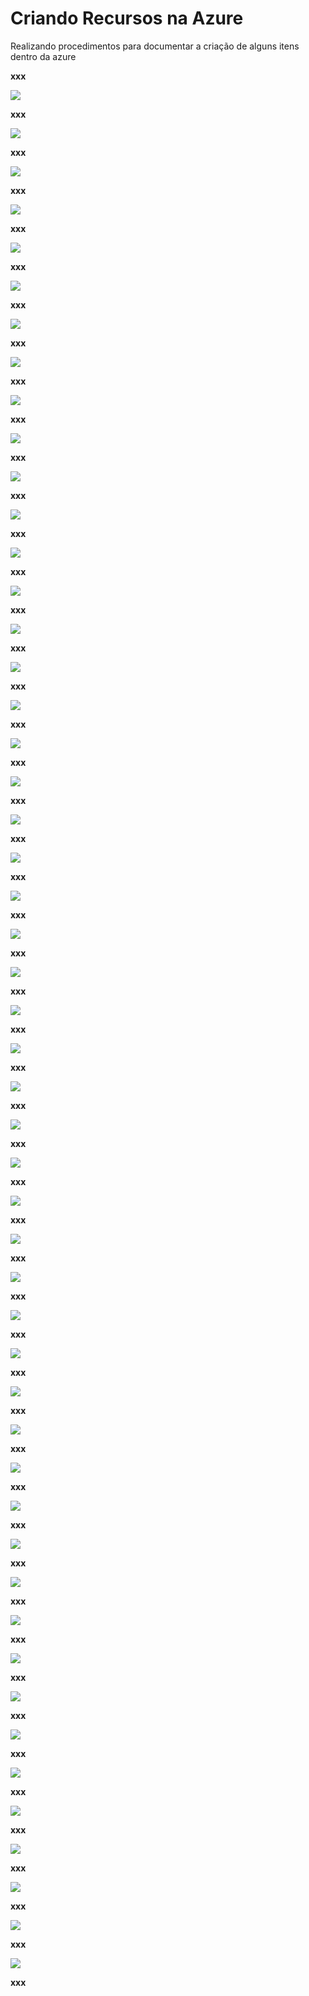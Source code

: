 # Criando Recursos na Azure

Realizando procedimentos para documentar a criação de alguns itens dentro da azure

**xxx**

![](images/01-criando-projeto.png?raw=true)

**xxx**

![](images/02-processo-criacao.png?raw=true)

**xxx**

![](images/01-criando-projeto.png)

**xxx**

![](images/02-processo-criacao.png)

**xxx**

![](images/03-projeto-criado.png)

**xxx**

![](images/04-criando-playground.png)

**xxx**

![](images/05-selecionando-gpt4.png)

**xxx**

![](images/06-realizando-deploy.png)

**xxx**

![](images/07-testando-gpt.png)

**xxx**

![](images/08-testando-gpt.png)

**xxx**

![](images/09-testando-gpt.png)

**xxx**

![](images/10-testando-gpt.png)

**xxx**

![](images/11-testando-gpt.png)

**xxx**

![](images/12-testando-gpt.png)

**xxx**

![](images/13-criando-hub-projeto.png)

**xxx**

![](images/14-criar-azure-ai-services.png)

**xxx**

![](images/15-validando-recursos.png)

**xxx**

![](images/16-conectando-recurso.png)

**xxx**

![](images/17-explorando-language-translator.png)

**xxx**

![](images/18-selecionando-text-translation.png)

**xxx**

![](images/19-testando-servico-traducao.png)

**xxx**

![](images/20-realizar-deploy-generative-ia-model.png)

**xxx**

![](images/21-testando-gpt-o.png)

**xxx**

![](images/22-realizar-deploy-gpt-o.png)

**xxx**

![](images/23-criar-playground.png)

**xxx**

![](images/24-setando-instrucoes-ao-modelo.png)

**xxx**

![](images/25-usando-modelo-phi-4.png)

**xxx**

![](images/26-ativando-o-phi-4.png)

**xxx**

![](images/27-deploy-phi-4.png)

**xxx**

![](images/28-testando-modelo.png)

**xxx**

![](images/29-testando-conteudo-nao-seguro.png)

**xxx**

![](images/30-testando-piada-contra-scot.png)

**xxx**

![](images/31-mudando-nivel-do-filtro.png)

**xxx**

![](images/32-testando-novo-filtro.png)

**xxx**

![](images/33-testando-conteudo-nao-seguro.png)

**xxx**

![](images/34-testando-piada-contra-scot.png)

**xxx**

![](images/35-criando-filtro.png)

**xxx**

![](images/36-seguranca-criar-filtro.png)

**xxx**

![](images/37-ajustando-niveis-bloqueios.png)

**xxx**

![](images/38-input-filtro-atual.png)

**xxx**

![](images/40-input-filtro-baixo.png)

**xxx**

![](images/41-output-filtro-atual.png)

**xxx**

![](images/42-output-filtro-baixo.png)

**xxx**

![](images/43-aplicando-filtro-no-phi-4.png)

**xxx**

![](images/44-substituindo-filtro.png)

**xxx**

![](images/45-validando-configuracao.png)

**xxx**

![](images/46-criando-filtro.png)

**xxx**

![](images/47-testando-novo-filtro.png)

**xxx**

![](images/48-testando-conteudo-nao-seguro.png)

**xxx**

![](images/49-testando-piada-contra-scot.png)

**xxx**


